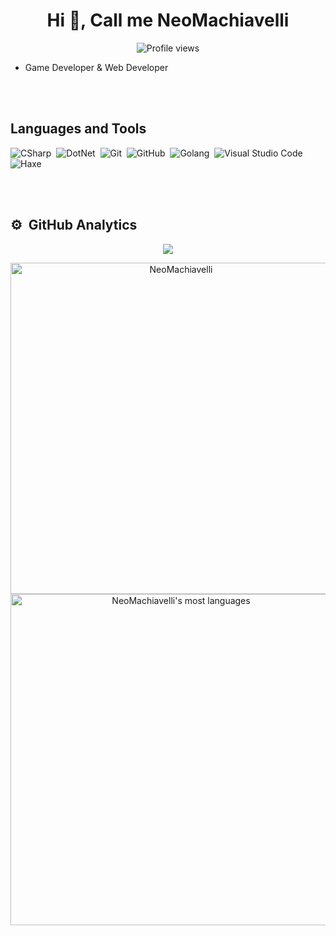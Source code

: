<h1 align="center">Hi 👋, Call me NeoMachiavelli</h1>

<p align="center"> <img src="https://komarev.com/ghpvc/?username=black0439&color=green" alt="Profile views" /> </p>



- Game Developer & Web Developer

<br><br>

## Languages and Tools
![CSharp](https://img.shields.io/badge/-CSharp-05122A?style=flat&logo=csharp&logoColor=800080&color=gray)&nbsp;
![DotNet](https://img.shields.io/badge/-DotNet-05122A?style=flat&logo=dotnet&color=gray)&nbsp;
![Git](https://img.shields.io/badge/-Git-05122A?style=flat&logo=git&color=gray)&nbsp;
![GitHub](https://img.shields.io/badge/-GitHub-05122A?style=flat&logo=github&color=gray)&nbsp;
![Golang](https://img.shields.io/badge/-Go-05122A?style=flat&logo=go&color=gray)&nbsp;
![Visual Studio Code](https://img.shields.io/badge/-Visual%20Studio%20Code-05122A?style=flat&logo=visual-studio-code&logoColor=007ACC&color=gray)&nbsp;
![Haxe](https://img.shields.io/badge/-Haxe-05122A?style=flat&logo=Haxe&logoColor=ED831f&color=gray)&nbsp;


<br><br>

## ⚙️ &nbsp;GitHub Analytics


<p align="center">
  <img src="https://raw.githubusercontent.com/Sutil/Sutil/2b2fad3bf54522bb30c8c170591fc68ff51b69e6/github-contribution-grid-snake2.svg" />
</p>

<p align="center">
<img width="530em" src="https://github-readme-stats.vercel.app/api?username=NeoMachiavelli&show_icons=true&theme=vision-friendly-dark" alt="NeoMachiavelli "/>       <img width="530em" src="https://github-readme-stats.vercel.app/api/top-langs/?username=NeoMachiavelli&layout=compact&theme=vision-friendly-dark" alt="NeoMachiavelli's most languages"/>
</p>
